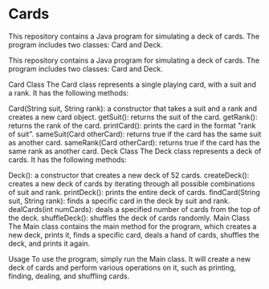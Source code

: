 # Cards
This repository contains a Java program for simulating a deck of cards. The program includes two classes: Card and Deck.

This repository contains a Java program for simulating a deck of cards. The program includes two classes: Card and Deck.

Card Class
The Card class represents a single playing card, with a suit and a rank. It has the following methods:

Card(String suit, String rank): a constructor that takes a suit and a rank and creates a new card object.
getSuit(): returns the suit of the card.
getRank(): returns the rank of the card.
printCard(): prints the card in the format "rank of suit".
sameSuit(Card otherCard): returns true if the card has the same suit as another card.
sameRank(Card otherCard): returns true if the card has the same rank as another card.
Deck Class
The Deck class represents a deck of cards. It has the following methods:

Deck(): a constructor that creates a new deck of 52 cards.
createDeck(): creates a new deck of cards by iterating through all possible combinations of suit and rank.
printDeck(): prints the entire deck of cards.
findCard(String suit, String rank): finds a specific card in the deck by suit and rank.
dealCards(int numCards): deals a specified number of cards from the top of the deck.
shuffleDeck(): shuffles the deck of cards randomly.
Main Class
The Main class contains the main method for the program, which creates a new deck, prints it, finds a specific card, deals a hand of cards, shuffles the deck, and prints it again.

Usage
To use the program, simply run the Main class. It will create a new deck of cards and perform various operations on it, such as printing, finding, dealing, and shuffling cards.
